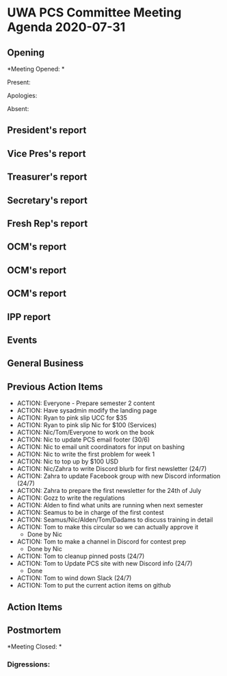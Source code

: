 # UWA PCS Committee Meeting Agenda 2020-07-31
## Opening
*Meeting Opened: *

Present:

Apologies:

Absent:

## President's report

## Vice Pres's report

## Treasurer's report

## Secretary's report

## Fresh Rep's report

## OCM's report

## OCM's report

## OCM's report

## IPP report

## Events

## General Business

## Previous Action Items
- ACTION: Everyone - Prepare semester 2 content
- ACTION: Have sysadmin modify the landing page
- ACTION: Ryan to pink slip UCC for $35
- ACTION: Ryan to pink slip Nic for $100 (Services)
- ACTION: Nic/Tom/Everyone to work on the book
- ACTION: Nic to update PCS email footer (30/6)
- ACTION: Nic to email unit coordinators for input on bashing
- ACTION: Nic to write the first problem for week 1
- ACTION: Nic to top up by $100 USD
- ACTION: Nic/Zahra to write Discord blurb for first newsletter (24/7)
- ACTION: Zahra to update Facebook group with new Discord information (24/7)
- ACTION: Zahra to prepare the first newsletter for the 24th of July
- ACTION: Gozz to write the regulations
- ACTION: Alden to find what units are running when next semester
- ACTION: Seamus to be in charge of the first contest
- ACTION: Seamus/Nic/Alden/Tom/Dadams to discuss training in detail
- ACTION: Tom to make this circular so we can actually approve it
  - Done by Nic
- ACTION: Tom to make a channel in Discord for contest prep
  - Done by Nic
- ACTION: Tom to cleanup pinned posts (24/7)
- ACTION: Tom to Update PCS site with new Discord info (24/7)
  - Done
- ACTION: Tom to wind down Slack (24/7)
- ACTION: Tom to put the current action items on github

## Action Items

## Postmortem
*Meeting Closed: *
###  Digressions:

